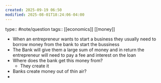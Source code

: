 ```yaml
---
created: 2025-09-19 06:50
modified: 2025-08-01T18:24:06-04:00
---
```

type:: #note/question 
tags:: [[economics]] [[money]]
- When an entrepreneur wants to start a business they usually need to borrow money from the bank to start the bussiness
- The Bank will give them a large sum of money and in return the entrepreneur will need to pay a fee and interest on the loan
- Where does the bank get this money from?
	- They create it
- Banks create money out of thin air?
-  